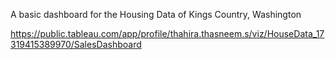 
A basic dashboard for the Housing Data of Kings Country, Washington

https://public.tableau.com/app/profile/thahira.thasneem.s/viz/HouseData_17319415389970/SalesDashboard
